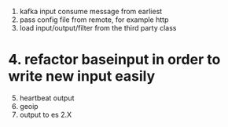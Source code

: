 1. kafka input consume message from earliest
2. pass config file from remote, for example http
3. load input/output/filter from the third party class
# 4. refactor baseinput in order to write new input easily
5. heartbeat output
6. geoip
7. output to es 2.X
